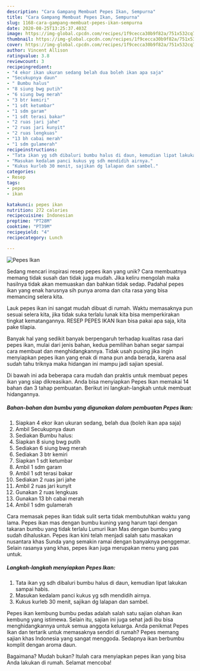 ```yaml
---
description: "Cara Gampang Membuat Pepes Ikan, Sempurna"
title: "Cara Gampang Membuat Pepes Ikan, Sempurna"
slug: 1168-cara-gampang-membuat-pepes-ikan-sempurna
date: 2020-08-25T13:25:37.403Z
image: https://img-global.cpcdn.com/recipes/1f9cecca30b9f82a/751x532cq70/pepes-ikan-foto-resep-utama.jpg
thumbnail: https://img-global.cpcdn.com/recipes/1f9cecca30b9f82a/751x532cq70/pepes-ikan-foto-resep-utama.jpg
cover: https://img-global.cpcdn.com/recipes/1f9cecca30b9f82a/751x532cq70/pepes-ikan-foto-resep-utama.jpg
author: Vincent Allison
ratingvalue: 3.8
reviewcount: 3
recipeingredient:
- "4 ekor ikan ukuran sedang belah dua boleh ikan apa saja"
- "Secukupnya daun"
- " Bumbu halus"
- "8 siung bwg putih"
- "6 siung bwg merah"
- "3 btr kemiri"
- "1 sdt ketumbar"
- "1 sdm garam"
- "1 sdt terasi bakar"
- "2 ruas jari jahe"
- "2 ruas jari kunyit"
- "2 ruas lengkuas"
- "13 bh cabai merah"
- "1 sdm gulamerah"
recipeinstructions:
- "Tata ikan yg sdh dibaluri bumbu halus di daun, kemudian lipat lakukan sampai habis."
- "Masukan kedalam panci kukus yg sdh mendidih airnya."
- "Kukus kurleb 30 menit, sajikan dg lalapan dan sambel."
categories:
- Resep
tags:
- pepes
- ikan

katakunci: pepes ikan 
nutrition: 272 calories
recipecuisine: Indonesian
preptime: "PT28M"
cooktime: "PT39M"
recipeyield: "4"
recipecategory: Lunch

---
```



![Pepes Ikan](https://img-global.cpcdn.com/recipes/1f9cecca30b9f82a/751x532cq70/pepes-ikan-foto-resep-utama.jpg)

Sedang mencari inspirasi resep pepes ikan yang unik? Cara membuatnya memang tidak susah dan tidak juga mudah. Jika keliru mengolah maka hasilnya tidak akan memuaskan dan bahkan tidak sedap. Padahal pepes ikan yang enak harusnya sih punya aroma dan cita rasa yang bisa memancing selera kita.

Lauk pepes ikan ini sangat mudah dibuat di rumah. Waktu memasaknya pun sesuai selera kita, jika tidak suka terlalu lunak kita bisa memperkirakan tingkat kematangannya. RESEP PEPES IKAN Ikan bisa pakai apa saja, kita pake tilapia.

Banyak hal yang sedikit banyak berpengaruh terhadap kualitas rasa dari pepes ikan, mulai dari jenis bahan, kedua pemilihan bahan segar sampai cara membuat dan menghidangkannya. Tidak usah pusing jika ingin menyiapkan pepes ikan yang enak di mana pun anda berada, karena asal sudah tahu triknya maka hidangan ini mampu jadi sajian spesial.


Di bawah ini ada beberapa cara mudah dan praktis untuk membuat pepes ikan yang siap dikreasikan. Anda bisa menyiapkan Pepes Ikan memakai 14 bahan dan 3 tahap pembuatan. Berikut ini langkah-langkah untuk membuat hidangannya.

<!--inarticleads1-->

##### Bahan-bahan dan bumbu yang digunakan dalam pembuatan Pepes Ikan:

1. Siapkan 4 ekor ikan ukuran sedang, belah dua (boleh ikan apa saja)
1. Ambil Secukupnya daun
1. Sediakan  Bumbu halus:
1. Siapkan 8 siung bwg putih
1. Sediakan 6 siung bwg merah
1. Sediakan 3 btr kemiri
1. Siapkan 1 sdt ketumbar
1. Ambil 1 sdm garam
1. Ambil 1 sdt terasi bakar
1. Sediakan 2 ruas jari jahe
1. Ambil 2 ruas jari kunyit
1. Gunakan 2 ruas lengkuas
1. Gunakan 13 bh cabai merah
1. Ambil 1 sdm gulamerah


Cara memasak pepes ikan tidak sulit serta tidak membutuhkan waktu yang lama. Pepes ikan mas dengan bumbu kuning yang harum tapi dengan takaran bumbu yang tidak terlalu Lumuri Ikan Mas dengan bumbu yang sudah dihaluskan. Pepes ikan kini telah menjadi salah satu masakan nusantara khas Sunda yang semakin ramai dengan banyaknya penggemar. Selain rasanya yang khas, pepes ikan juga merupakan menu yang pas untuk. 

<!--inarticleads2-->

##### Langkah-langkah menyiapkan Pepes Ikan:

1. Tata ikan yg sdh dibaluri bumbu halus di daun, kemudian lipat lakukan sampai habis.
1. Masukan kedalam panci kukus yg sdh mendidih airnya.
1. Kukus kurleb 30 menit, sajikan dg lalapan dan sambel.


Pepes ikan kembung bumbu pedas adalah salah satu sajian olahan ikan kembung yang istimewa. Selain itu, sajian ini juga sehat jadi ibu bisa menghidangkannya untuk semua anggota keluarga. Anda penikmat Pepes Ikan dan tertarik untuk memasaknya sendiri di rumah? Pepes memang sajian khas Indonesia yang sangat menggoda. Sedapnya ikan berbumbu komplit dengan aroma daun. 

Bagaimana? Mudah bukan? Itulah cara menyiapkan pepes ikan yang bisa Anda lakukan di rumah. Selamat mencoba!
